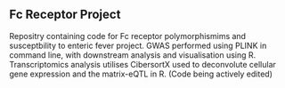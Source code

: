 ## Fc Receptor Project
Repositry containing code for Fc receptor polymorphismims and susceptbility to enteric fever project.
GWAS performed using PLINK in command line, with downstream analysis and visualisation using R. Transcriptomics analysis utilises CibersortX used to deconvolute cellular gene expression and the matrix-eQTL in R. (Code being actively edited)
